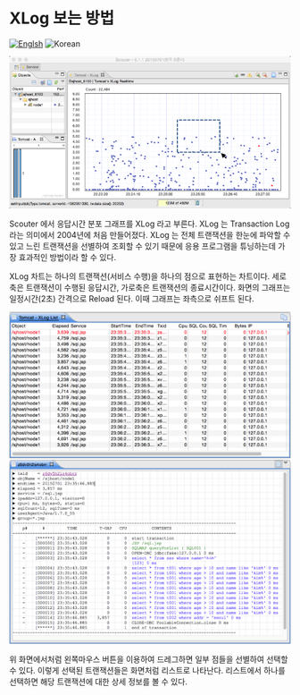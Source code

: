 # XLog 보는 방법
[![Englsh](https://img.shields.io/badge/language-English-orange.svg)](Reading-XLog.md) ![Korean](https://img.shields.io/badge/language-Korean-blue.svg)

![XLog](../img/client/xlog.png)

Scouter 에서 응답시간 분포 그래프를 XLog 라고 부른다. XLog 는 Transaction Log 라는 의미에서 2004년에 처음 만들어졌다. 
XLog 는 전체 트랜잭션을 한눈에 파악할 수 있고 느린 트랜잭션을 선별하여 조회할 수 있기 때문에 응용 프로그램을 튜닝하는데 가장 효과적인 방법이라 할 수 있다.

XLog 차트는 하나의 트랜잭션(서비스 수행)을 하나의 점으로 표현하는 차트이다.
세로축은 트랜잭션이 수행된 응답시간, 가로축은 트랜잭션의 종료시간이다.
화면의 그래프는 일정시간(2초) 간격으로 Reload 된다. 이때 그래프는 좌측으로 쉬프트 된다.

![TxList](../img/client/xlog_txlist.png)
![Profile](../img/client/xlog_profile.png)

위 화면에서처럼 왼쪽마우스 버튼을 이용하여 드레그하면 일부 점들을 선별하여 선택할 수 있다. 이렇게 선택된 트랜잭션들은 화면처럼 리스트로 나타난다. 리스트에서 하나를 선택하면 해당 트랜잭션에 대한 상세 정보를 볼 수 있다. 
